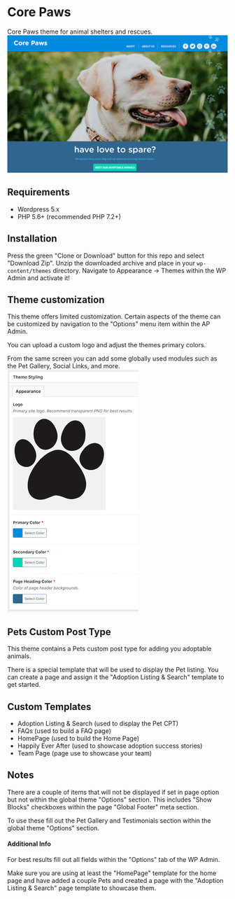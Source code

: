 # Core Paws
Core Paws theme for animal shelters and rescues.
![screenshot](https://github.com/corepaws/corepaws/blob/master/screenshot.png?raw=true)

## Requirements
- Wordpress 5.x
- PHP 5.6+ (recommended PHP 7.2+)

## Installation
Press the green "Clone or Download" button for this repo and select "Download Zip". 
Unzip the downloaded archive and place in your `wp-content/themes` directory. 
Navigate to Appearance -> Themes within the WP Admin and activate it!

## Theme customization
This theme offers limited customization. Certain aspects of the theme 
can be customized by navigation to the "Options" menu item within the AP Admin.

You can upload a custom logo and adjust the themes primary colors.

From the same screen you can add some globally used modules such as the Pet Gallery, Social Links, and more.
![customization](https://github.com/corepaws/corepaws/blob/master/screenshots/theme_options.png?raw=true)

## Pets Custom Post Type
This theme contains a Pets custom post type for adding you adoptable animals.

There is a special template that will be used to display the Pet listing. 
You can create a page and assign it the "Adoption Listing & Search" template to get started.

## Custom Templates
- Adoption Listing & Search (used to display the Pet CPT)
- FAQs (used to build a FAQ page)
- HomePage (used to build the Home Page)
- Happily Ever After (used to showcase adoption success stories)
- Team Page (page use to showcase your team)

## Notes
There are a couple of items that will not be displayed if set in page option but not within the global theme "Options" section. 
This includes "Show Blocks" checkboxes within the page "Global Footer" meta section.

To use these fill out the Pet Gallery and Testimonials section within the global theme "Options" section.

#### Additional Info
For best results fill out all fields within the "Options" tab of the WP Admin.

Make sure you are using at least the "HomePage" template for the home page and have added a couple Pets and created 
a page with the "Adoption Listing & Search" page template to showcase them.